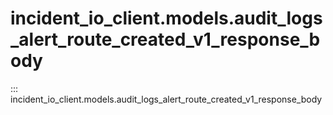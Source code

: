 # incident_io_client.models.audit_logs_alert_route_created_v1_response_body

::: incident_io_client.models.audit_logs_alert_route_created_v1_response_body
